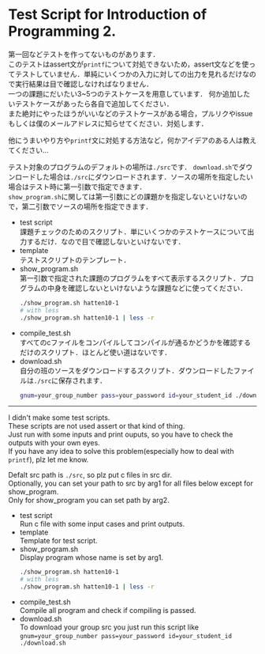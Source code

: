 # Test Script for Introduction of Programming 2.

第一回などテストを作ってないものがあります． \
このテストはassert文が`printf`について対処できないため，assert文などを使ってテストしていません．単純にいくつかの入力に対しての出力を見れるだけなので実行結果は目で確認しなければなりません． \
一つの課題にだいたい3~5つのテストケースを用意しています．
何か追加したいテストケースがあったら各自で追加してください． \
また絶対にやったほうがいいなどのテストケースがある場合，プルリクやissueもしくは僕のメールアドレスに知らせてください．対処します．

他にうまいやり方や`printf`文に対処する方法など，何かアイデアのある人は教えてください...

テスト対象のプログラムのデフォルトの場所は`./src`です．
`download.sh`でダウンロードした場合は`./src`にダウンロードされます．ソースの場所を指定したい場合はテスト時に第一引数で指定できます． \
`show_program.sh`に関しては第一引数にどの課題かを指定しないといけないので，第二引数でソースの場所を指定できます．

* test script \
  課題チェックのためのスクリプト．単にいくつかのテストケースについて出力するだけ．なので目で確認しないといけないです．
* template \
  テストスクリプトのテンプレート．
* show_program.sh \
  第一引数で指定された課題のプログラムをすべて表示するスクリプト．プログラムの中身を確認しないといけないような課題などに使ってください．
  ```bash
  ./show_program.sh hatten10-1
  # with less
  ./show_program.sh hatten10-1 | less -r
  ```
* compile_test.sh \
  すべてのcファイルをコンパイルしてコンパイルが通るかどうかを確認するだけのスクリプト．ほとんど使い道はないです．
* download.sh \
  自分の班のソースをダウンロードするスクリプト．ダウンロードしたファイルは`./src`に保存されます．
  ```bash
  gnum=your_group_number pass=your_password id=your_student_id ./download.sh
  ```

---

I didn't make some test scripts. \
These scripts are not used assert or that kind of thing. \
Just run with some inputs and print ouputs, so you have to check the outputs with your own eyes. \
If you have any idea to solve this problem(especially how to deal with `printf`), plz let me know.

Defalt src path is `./src`, so plz put c files in src dir. \
Optionally, you can set your path to src by arg1 for all files below except for show\_program. \
Only for show\_program you can set path by arg2.
* test script \
  Run c file with some input cases and print outputs.
* template \
  Template for test script.
* show_program.sh \
  Display program whose name is set by arg1.
  ```bash
  ./show_program.sh hatten10-1
  # with less
  ./show_program.sh hatten10-1 | less -r
  ```
* compile_test.sh \
  Compile all program and check if compiling is passed.
* download.sh \
  To download your group src you just run this script like \
  `gnum=your_group_number pass=your_password id=your_student_id ./download.sh`

